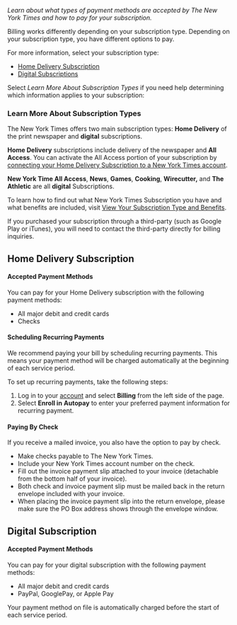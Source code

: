 _Learn about what types of payment methods are accepted by The New York Times and how_ _to pay for your subscription._

Billing works differently depending on your subscription type. Depending on your subscription type, you have different options to pay.

For more information, select your subscription type: 

*   [Home Delivery Subscription](#h_01FQCBXGQ52PY67FMTF8Q33RVJ)
*   [Digital Subscriptions](#h_01FQCBXT70Q6WDDN1SQ06PP11C)

Select _Learn More About Subscription Types_ if you need help determining which information applies to your subscription:

### Learn More About Subscription Types

The New York Times offers two main subscription types: **Home Delivery** of the print newspaper and **digital** subscriptions.

**Home Delivery** subscriptions include delivery of the newspaper and **All Access**. You can activate the All Access portion of your subscription by [connecting your Home Delivery Subscription to a New York Times account](http://myaccount.nytimes.com/link/homedelivery).

**New York Time All Access**, **News**, **Games**, **Cooking**, **Wirecutter,** and **The Athletic** are all **digital** Subscriptions. 

To learn how to find out what New York Times Subscription you have and what benefits are included, visit [View Your Subscription Type and Benefits](https://help.nytimes.com/hc/en-us/articles/4413745347860). 

If you purchased your subscription through a third-party (such as Google Play or iTunes), you will need to contact the third-party directly for billing inquiries.

Home Delivery Subscription
--------------------------

#### **Accepted Payment Methods**

You can pay for your Home Delivery subscription with the following payment methods:

*   All major debit and credit cards 
*   Checks

#### **Scheduling Recurring Payments**

We recommend paying your bill by scheduling recurring payments. This means your payment method will be charged automatically at the beginning of each service period.

To set up recurring payments, take the following steps:

1.  Log in to your [account](https://myaccount.nytimes.com/auth/login?response_type=cookie&client_id=acct&redirect_uri=https%3A%2F%2Fmyaccount.nytimes.com%2Fseg%2F) and select **Billing** from the left side of the page. 
2.  Select **Enroll in** **Autopay** to enter your preferred payment information for recurring payment.

#### **Paying By Check**

If you receive a mailed invoice, you also have the option to pay by check. 

*   Make checks payable to The New York Times.
*   Include your New York Times account number on the check. 
*   Fill out the invoice payment slip attached to your invoice (detachable from the bottom half of your invoice). 
*   Both check and invoice payment slip must be mailed back in the return envelope included with your invoice.
*   When placing the invoice payment slip into the return envelope, please make sure the PO Box address shows through the envelope window. 

Digital Subscription
--------------------

#### **Accepted Payment Methods**

You can pay for your digital subscription with the following payment methods:

*   All major debit and credit cards 
*   PayPal, GooglePay, or Apple Pay

Your payment method on file is automatically charged before the start of each service period.